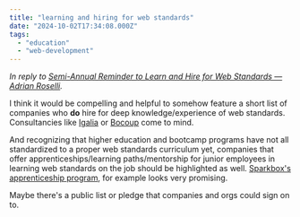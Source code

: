 ```yaml
---
title: "learning and hiring for web standards"
date: "2024-10-02T17:34:08.000Z"
tags: 
  - "education"
  - "web-development"
---
```


_In reply to [Semi-Annual Reminder to Learn and Hire for Web Standards — Adrian Roselli](https://adrianroselli.com/2024/09/semi-annual-reminder-to-learn-and-hire-for-web-standards.html)._

I think it would be compelling and helpful to somehow feature a short list of companies who **do** hire for deep knowledge/experience of web standards. Consultancies like [Igalia](https://www.igalia.com/) or [Bocoup](https://www.bocoup.com/) come to mind.

And recognizing that higher education and bootcamp programs have not all standardized to a proper web standards curriculum yet, companies that offer apprenticeships/learning paths/mentorship for junior employees in learning web standards on the job should be highlighted as well. [Sparkbox's apprenticeship program](https://apprentices.sparkbox.com/), for example looks very promising.

Maybe there's a public list or pledge that companies and orgs could sign on to.
